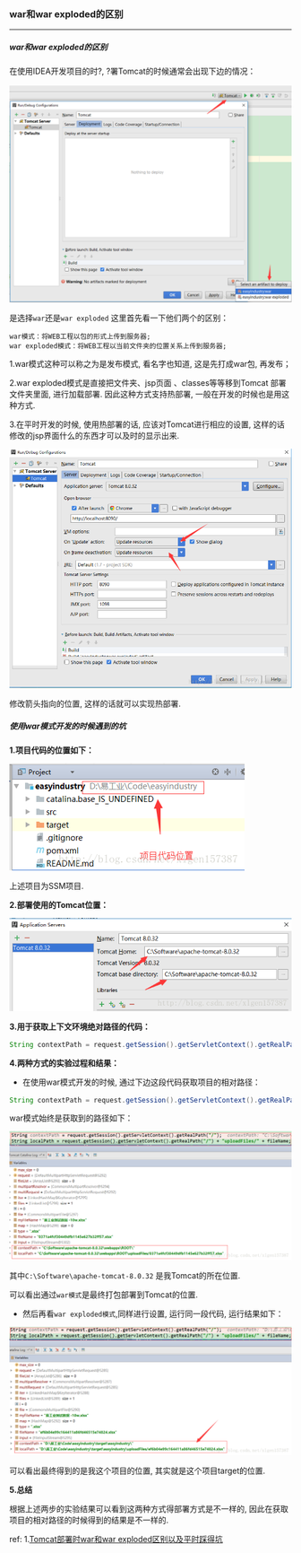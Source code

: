 ### war和war exploded的区别

***

##### war和war exploded的区别

在使用IDEA开发项目的时?, ?署Tomcat的时候通常会出现下边的情况：

![这里写图片描述](../../../images/war1.png)

是选择`war`还是`war exploded` 这里首先看一下他们两个的区别：

```shell
war模式：将WEB工程以包的形式上传到服务器;
war exploded模式：将WEB工程以当前文件夹的位置关系上传到服务器;
```

1.war模式这种可以称之为是发布模式, 看名字也知道, 这是先打成war包, 再发布；

2.war exploded模式是直接把文件夹、jsp页面 、classes等等移到Tomcat 部署文件夹里面, 进行加载部署. 因此这种方式支持热部署, 一般在开发的时候也是用这种方式. 

3.在平时开发的时候, 使用热部署的话, 应该对Tomcat进行相应的设置, 这样的话修改的jsp界面什么的东西才可以及时的显示出来. 

![这里写图片描述](../../../images/war2.png)

修改箭头指向的位置, 这样的话就可以实现热部署. 



##### 使用war模式开发的时候遇到的坑

**1.项目代码的位置如下：**

![这里写图片描述](../../../images/war3.png)

上述项目为SSM项目. 

**2.部署使用的Tomcat位置：**

![这里写图片描述](../../../images/war4.png)

**3.用于获取上下文环境绝对路径的代码：**

```java
String contextPath = request.getSession().getServletContext().getRealPath("/");1
```

**4.两种方式的实验过程和结果：**

- 在使用war模式开发的时候, 通过下边这段代码获取项目的相对路径：

```java
String contextPath = request.getSession().getServletContext().getRealPath("/");1
```

war模式始终是获取到的路径如下：

![这里写图片描述](../../../images/war5.png)

其中`C:\Software\apache-tomcat-8.0.32` 是我Tomcat的所在位置. 

可以看出通过`war模式`是最终打包部署到Tomcat的位置. 

- 然后再看`war exploded模式`,同样进行设置, 运行同一段代码, 运行结果如下：

![这里写图片描述](../../../images/war6.png)

可以看出最终得到的是我这个项目的位置, 其实就是这个项目target的位置. 

**5.总结**

根据上述两步的实验结果可以看到这两种方式得部署方式是不一样的, 因此在获取项目的相对路径的时候得到的结果是不一样的. 



ref:
1.[Tomcat部署时war和war exploded区别以及平时踩得坑](https://blog.csdn.net/xlgen157387/article/details/56498938)